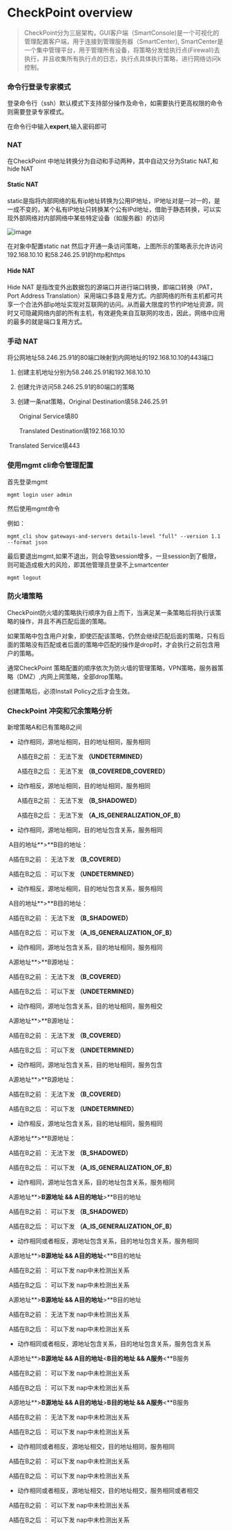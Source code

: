 # CheckPoint overview

>CheckPoint分为三层架构，GUI客户端（SmartConsole)是一个可视化的管理配置客户端，用于连接到管理服务器（SmartCenter), SmartCenter是一个集中管理平台，用于管理所有设备，将策略分发给执行点(Firewall)去执行，并且收集所有执行点的日志，执行点具体执行策略，进行网络访问k控制。

### 命令行登录专家模式

登录命令行（ssh）默认模式下支持部分操作及命令，如需要执行更高权限的命令则需要登录专家模式。

在命令行中输入**expert**,输入密码即可

### NAT

在CheckPoint 中地址转换分为自动和手动两种，其中自动又分为Static NAT,和hide NAT

#### Static NAT

static是指将内部网络的私有ip地址转换为公用IP地址，IP地址对是一对一的，是一成不变的，某个私有IP地址只转换某个公有IPd地址，借助于静态转换，可以实现外部网络对内部网络中某些特定设备（如服务器）的访问

![image](../../images/cp_static_nat_1.png)

在对象中配置static nat 然后才开通一条访问策略，上图所示的策略表示允许访问192.168.10.10 和58.246.25.91的http和https

#### Hide NAT 

Hide NAT 是指改变外出数据包的源端口并进行端口转换，即端口转换（PAT，Port Address Translation）采用端口多路复用方式。内部网络的所有主机都可共享一个合法外部ip地址实现对互联网的访问。从而最大限度的节约IP地址资源，同时又可隐藏网络内部的所有主机，有效避免来自互联网的攻击，因此，网络中应用的最多的就是端口复用方式。



### 手动 NAT

将公网地址58.246.25.91的80端口映射到内网地址的192.168.10.10的443端口

1. 创建主机地址分别为58.246.25.91和192.168.10.10

2. 创建允许访问58.246.25.91的80端口的策略

3. 创建一条nat策略，Original Destination填58.246.25.91

   ​								 Original Service填80

   ​                                 Translated Destination填192.168.10.10

​                                        Translated Service填443

### 使用mgmt cli命令管理配置

首先登录mgmt

~~~shell
mgmt login user admin
~~~

然后使用mgmt命令

例如：

~~~shell
mgmt_cli show gateways-and-servers details-level "full" --version 1.1 --format json
~~~

最后要退出mgmt,如果不退出，则会导致session增多，一旦session到了极限，则可能造成极大的风险，即其他管理员登录不上smartcenter  

~~~
mgmt logout
~~~



### 防火墙策略

CheckPoint防火墙的策略执行顺序为自上而下，当满足某一条策略后将执行该策略的操作，并且不再匹配后面的策略。

如果策略中包含用户对象，即使匹配该策略，仍然会继续匹配后面的策略，只有后面的策略没有匹配或者后面的策略中匹配的操作是drop时，才会执行之前包含用户的策略。

通常CheckPoint 策略配置的顺序依次为防火墙的管理策略，VPN策略，服务器策略（DMZ）,内网上网策略，全部drop策略。

创建策略后，必须Install Policy之后才会生效。



### CheckPoint 冲突和冗余策略分析

新增策略A和已有策略B之间

+ 动作相同，源地址相同，目的地址相同，服务相同  

  A插在B之前 ： 无法下发      **（UNDETERMINED）**

  A插在B之后 ： 无法下发       **（B_COVEREDB_COVERED）**

  

+ 动作相反，源地址相同，目的地址相同，服务相同

  A插在B之前 ： 无法下发       **（B_SHADOWED）**

  A插在B之后 ： 无法下发          **（A_IS_GENERALIZATION_OF_B）**

  

+ 动作相同，源地址相同，目的地址包含关系，服务相同

​       A目的地址**>**B目的地址：

​           	A插在B之前 ： 无法下发       **（B_COVERED）**

​			   A插在B之后 ： 可以下发       **（UNDETERMINED）**



- 动作相反，源地址相同，目的地址包含关系，服务相同

​       A目的地址**>**B目的地址：

​           	A插在B之前 ： 无法下发      **（B_SHADOWED）**

​			   A插在B之后 ： 可以下发        **（A_IS_GENERALIZATION_OF_B）**



- 动作相同，源地址包含关系，目的地址相同，服务相同

​       A源地址**>**B源地址：

​           	A插在B之前 ： 无法下发      **（B_COVERED）**

​			   A插在B之后 ： 可以下发       **（UNDETERMINED）**



- 动作相同，源地址包含关系，目的地址相同，服务相交

​       A源地址**>**B源地址：

​           	A插在B之前 ： 无法下发     **（B_COVERED）**

​			   A插在B之后 ： 可以下发       **（UNDETERMINED）**



- 动作相同，源地址包含关系，目的地址相同，服务包含

​       A源地址**>**B源地址：

​           	A插在B之前 ： 无法下发      **（B_COVERED）**

​			   A插在B之后 ： 可以下发        **（UNDETERMINED）**



- 动作相反，源地址包含关系，目的地址相同，服务相同

​       A源地址**>**B源地址：

​           	A插在B之前 ： 无法下发      **（B_SHADOWED）**

​			   A插在B之后 ： 可以下发      **（A_IS_GENERALIZATION_OF_B）**



- 动作相同，源地址包含关系，目的地址包含关系，服务相同

​       A源地址**>**B源地址 && A目的地址**>**B目的地址

​           	A插在B之前 ： 可以下发     **（B_SHADOWED）**

​			   A插在B之后 ： 可以下发     **（A_IS_GENERALIZATION_OF_B）**



- 动作相同或者相反，源地址包含关系，目的地址包含关系，服务相同

​       A源地址**>**B源地址 && A目的地址**<**B目的地址

​           	A插在B之前 ： 可以下发    	nap中未检测出关系   

​			   A插在B之后 ： 可以下发    	nap中未检测出关系

​      A源地址**>**B源地址 && A目的地址**>**B目的地址

​		       A插在B之前 ： 无法下发     	nap中未检测出关系

​			   A插在B之后 ： 可以下发     	nap中未检测出关系 

- 动作相同或者相反，源地址包含关系，目的地址包含关系，服务包含关系

​       A源地址**>**B源地址 && A目的地址**<**B目的地址 && A服务**<**B服务 

​           	A插在B之前 ： 可以下发        nap中未检测出关系 

​			   A插在B之后 ： 可以下发        nap中未检测出关系 

​       A源地址**>**B源地址 && A目的地址**>**B目的地址 && A服务**<**B服务 

​               A插在B之前 ： 无法下发     	nap中未检测出关系

​			   A插在B之后 ： 可以下发     	nap中未检测出关系 



- 动作相同或者相反，源地址相交，目的地址相同，服务相同  

​               A插在B之前 ： 可以下发         nap中未检测出关系

​			   A插在B之后 ： 可以下发         nap中未检测出关系



- 动作相同或者相反，源地址相交，目的地址相交，服务相同或者相交

​               A插在B之前 ： 可以下发         nap中未检测出关系

​			   A插在B之后 ： 可以下发         nap中未检测出关系

